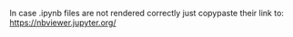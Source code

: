 In case .ipynb files are not rendered correctly just copypaste their link to:
https://nbviewer.jupyter.org/
